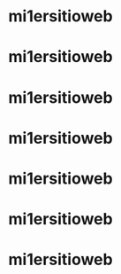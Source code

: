 # mi1ersitioweb
# mi1ersitioweb
# mi1ersitioweb
# mi1ersitioweb
# mi1ersitioweb
# mi1ersitioweb
# mi1ersitioweb
